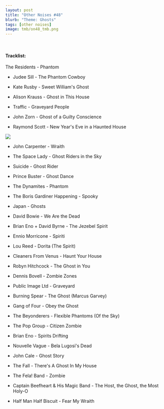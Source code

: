 ```yaml
---
layout: post
title: "Other Noises #48"
blurb: "Theme: Ghosts"
tags: [other noises]
image: tmb/on48_tmb.png
---
```



&nbsp;

#### Tracklist:

The Residents - Phantom

- Judee Sill - The Phantom Cowboy
- Kate Rusby - Sweet William's Ghost
- Alison Krauss - Ghost in This House

- Traffic - Graveyard People
- John Zorn - Ghost of a Guilty Conscience
- Raymond Scott - New Year's Eve in a Haunted House

![](https://lh3.googleusercontent.com/V3QKzYgm7_V8xOhgGNyEWTiZDknC21eFDqsCmzn2yd2dMihLUoWDGJGrZs9qVd25Ap2WRCX1gFJfjQ3oThA9q3NcgMLm9_ycaHM3NBPVxR8EZM2-Pfw7wTIzIn1zbHbPa7B85urAgSbfoUqRrlcX70LNMc4vOTsVqzGwTzyPklBHnhoc07CoIyTwKsq3-yGFXU2YCr45y8C55Qcc27UbLpD3halGwJ39aRYZYHWirydgkEdCKHy4IqYT_99BYi-dEo80lug20OptqR3grDSzkQ-o6L6JzV6bRViCFt280AIFgVxL_PthfW7DaOt1ity184Abd9BVTD4J_C8auodPAf0G39m7Repe26eRLgs2qfmJACjd-Gd559ucy-HP_Pl6oyRsyG4G8awKO8vnCn8pzLaWjA6Soqe2EgPjkG361AM_C77d5zbAjrO0zt_L-oenbOZJ99bP5-VK1N9WXuHleBBkLGNHr9IowlBCcNtkb7AcKnSkM4nnKzuxw113KNO-BbVOwTmIskjQFje2PKmuSSEfm5HVonXPa6g8DNrJ4R8-TABFeL9L3EHUOMTBdz8jxOpGiea9lAM3qkQnMLdSjmcY6jE65ubnpxsROwGz-sGjHlKlqz4xl9-5laCXZ226SvksSMxZ8xfuGxJ3uM10fB-1=s600-no)

- John Carpenter - Wraith
- The Space Lady - Ghost Riders in the Sky
- Suicide - Ghost Rider

- Prince Buster - Ghost Dance
- The Dynamites - Phantom
- The Boris Gardiner Happening - Spooky

- Japan - Ghosts
- David Bowie - We Are the Dead
- Brian Eno + David Byrne - The Jezebel Spirit

- Ennio Morricone - Spiriti
- Lou Reed - Dorita (The Spirit)
- Cleaners From Venus - Haunt Your House
- Robyn Hitchcock - The Ghost in You

- Dennis Bovell - Zombie Zones
- Public Image Ltd - Graveyard
- Burning Spear - The Ghost (Marcus Garvey)

- Gang of Four - Obey the Ghost
- The Beyonderers - Flexible Phantoms (Of the Sky)
- The Pop Group - Citizen Zombie

- Brian Eno - Spirits Drifting
- Nouvelle Vague - Bela Lugosi's Dead
- John Cale - Ghost Story
- The Fall - There's A Ghost In My House

- The Fela! Band - Zombie
- Captain Beefheart & His Magic Band - The Host, the Ghost, the Most Holy-O

- Half Man Half Biscuit - Fear My Wraith